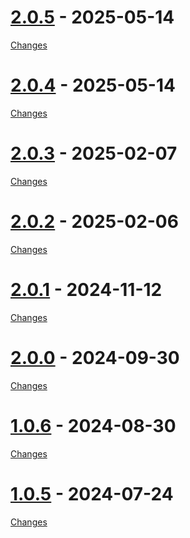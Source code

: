 <a id="2.0.5"></a>
# [2.0.5](https://github.com/std-uritemplate/std-uritemplate/releases/tag/2.0.5) - 2025-05-14



[Changes][2.0.5]


<a id="2.0.4"></a>
# [2.0.4](https://github.com/std-uritemplate/std-uritemplate/releases/tag/2.0.4) - 2025-05-14



[Changes][2.0.4]


<a id="2.0.3"></a>
# [2.0.3](https://github.com/std-uritemplate/std-uritemplate/releases/tag/2.0.3) - 2025-02-07



[Changes][2.0.3]


<a id="2.0.2"></a>
# [2.0.2](https://github.com/std-uritemplate/std-uritemplate/releases/tag/2.0.2) - 2025-02-06



[Changes][2.0.2]


<a id="2.0.1"></a>
# [2.0.1](https://github.com/std-uritemplate/std-uritemplate/releases/tag/2.0.1) - 2024-11-12



[Changes][2.0.1]


<a id="2.0.0"></a>
# [2.0.0](https://github.com/std-uritemplate/std-uritemplate/releases/tag/2.0.0) - 2024-09-30



[Changes][2.0.0]


<a id="1.0.6"></a>
# [1.0.6](https://github.com/std-uritemplate/std-uritemplate/releases/tag/1.0.6) - 2024-08-30



[Changes][1.0.6]


<a id="1.0.5"></a>
# [1.0.5](https://github.com/std-uritemplate/std-uritemplate/releases/tag/1.0.5) - 2024-07-24



[Changes][1.0.5]


[2.0.5]: https://github.com/std-uritemplate/std-uritemplate/compare/2.0.4...2.0.5
[2.0.4]: https://github.com/std-uritemplate/std-uritemplate/compare/2.0.3...2.0.4
[2.0.3]: https://github.com/std-uritemplate/std-uritemplate/compare/2.0.2...2.0.3
[2.0.2]: https://github.com/std-uritemplate/std-uritemplate/compare/2.0.1...2.0.2
[2.0.1]: https://github.com/std-uritemplate/std-uritemplate/compare/2.0.0...2.0.1
[2.0.0]: https://github.com/std-uritemplate/std-uritemplate/compare/1.0.6...2.0.0
[1.0.6]: https://github.com/std-uritemplate/std-uritemplate/compare/1.0.5...1.0.6
[1.0.5]: https://github.com/std-uritemplate/std-uritemplate/tree/1.0.5

<!-- Generated by https://github.com/rhysd/changelog-from-release v3.9.0 -->
